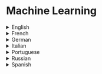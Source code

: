 # Machine Learning

<details>
  <summary>English</summary>
  
  ### Materials
- [Harvard Data Science](https://cs109.github.io/2015/)
- [A History of Machine Learning](https://cloud.withgoogle.com/build/data-analytics/explore-history-machine-learning/)
- [Timeline of Machine Learning](https://en.wikipedia.org/wiki/Timeline_of_machine_learning)
- [A Machine Learning Primer](https://www.confetti.ai/assets/ml-primer/ml_primer.pdf)
- [COS 402 Artificial Intelligence](https://www.cs.princeton.edu/courses/archive/fall12/cos402/)
- [Kaggle Intro to Machine Learning](https://www.kaggle.com/learn/intro-to-machine-learning)
- [Elite Data Science Learn Machine Learning](https://elitedatascience.com/learn-machine-learning)
- [Learning from Data - Machine Learning Course](https://work.caltech.edu/telecourse.html)
- [Elements of Statistical Learning](https://web.stanford.edu/~hastie/ElemStatLearn/)
- [Coursera Machine Learning](https://www.coursera.org/learn/machine-learning)
- [Learning Machine Learning - Cloud AI](https://cloud.google.com/products/ai/ml-comic-1/)
- [Mathematics for Machine Learning](https://mml-book.github.io/)
- [Machine Learning Engineering](http://www.mlebook.com/wiki/doku.php)
- [Python Machine Learning Getting Started](https://www.w3schools.com/python/python_ml_getting_started.asp)
- [A guide to machine learning algorithms and their applications](https://www.sas.com/en_ie/insights/articles/analytics/machine-learning-algorithms.html)
- [CS221: Artificial Intelligence: Principles and Techniques | Stanford University](https://www.newworldai.com/cs221-artificial-intelligence-principles-and-techniques-stanford-university/)
- [COS 511 Theoretical Machine Learning](https://www.cs.princeton.edu/courses/archive/spring19/cos511/)
- [CS50's Introduction to Artificial Intelligence with Python 2020](https://www.youtube.com/playlist?list=PLhQjrBD2T382Nz7z1AEXmioc27axa19Kv)
- [Analytics Vidhya](https://www.analyticsvidhya.com/learning-path-learn-machine-learning/)
- [Edx Machine Learning](https://www.edx.org/course/machine-learning-columbiax-csmm-102x-4)
- [CS 229 Stanford](http://cs229.stanford.edu/)
- [CS340 Machine Learning](https://www.cs.ubc.ca/~murphyk/Teaching/CS340-Fall07/)
- [Scikit-Learn ML](https://www.edureka.co/blog/scikit-learn-machine-learning/)
- [ML Tutorial](https://www.python-course.eu/machine_learning.php)
- [Tutorialspoint](https://www.tutorialspoint.com/machine_learning_with_python/index.htm)
- [Guru99](https://www.guru99.com/machine-learning-tutorial.html)
- [Digital Ocean](https://www.digitalocean.com/community/tutorials/an-introduction-to-machine-learning)
- [Geeks for Geeks](https://www.geeksforgeeks.org/machine-learning/)
- [Tutorial List](https://github.com/ujjwalkarn/Machine-Learning-Tutorials)
- [Awesome Machine Learning](https://github.com/josephmisiti/awesome-machine-learning)
- [Machine Learning from Scratch](https://dafriedman97.github.io/mlbook/content/table_of_contents.html)
- [Understanding Machine Learning: From Theory to Algorithms](https://www.cs.huji.ac.il/~shais/UnderstandingMachineLearning/understanding-machine-learning-theory-algorithms.pdf)
- [Notes On Using Data Science & Artificial Intelligence](https://chrisalbon.com/)
- [Data Quest](https://www.dataquest.io/blog/)
- [J. P. Morgan](https://www.jpmorgan.com/global/research/machine-learning)
- [Real Python Tutorials](https://realpython.com/tutorials/machine-learning/)
- [ML Articles](https://web.engr.oregonstate.edu/~tgd/projects/tutorials.html)
- [Adventures in ML](http://adventuresinmachinelearning.com/)
- [ML Lectures](https://www.cs.cmu.edu/~tom/10701_sp11/lectures.shtml)
- [Neural Networks and Deep Learning](http://neuralnetworksanddeeplearning.com/index.html)
- [ML from Theory to Algorithms](https://www.cs.huji.ac.il/~shais/UnderstandingMachineLearning/understanding-machine-learning-theory-algorithms.pdf)
- [ML for Everyone](https://vas3k.com/blog/machine_learning/)
- [Introduction to ML](http://alex.smola.org/drafts/thebook.pdf)
- [A Course in ML](http://ciml.info/dl/v0_8/ciml-v0_8-all.pdf)
- [ML for Dummies](https://mscdss.ds.unipi.gr/wp-content/uploads/2018/02/Untitled-attachment-00056-2-1.pdf)
- [ML: Power and Promise](https://royalsociety.org/~/media/policy/projects/machine-learning/publications/machine-learning-report.pdf)
- [Intro to ML](https://www.seas.upenn.edu/~cis519/fall2017/lectures/01_introduction.pdf)
- [Basic Concepts](https://courses.edx.org/asset-v1:ColumbiaX+CSMM.101x+1T2017+type@asset+block@AI_edx_ml_5.1intro.pdf)
- [ML using Python](https://in.pycon.org/2011/static/files/talks/11/Introduction_To_ML_Partial_2.pdf)
- [Machine Learning in Haskell](https://mmhaskell.com/machine-learning)
- [Grokking Machine Learning](https://www.manning.com/books/grokking-machine-learning)
- [Edureka Machine Learning](https://www.youtube.com/watch?v=Pj0neYUp9Tc&amp;list=PL9ooVrP1hQOHUfd-g8GUpKI3hHOwM_9Dn)
- [Deep Learning with Structured Data](https://www.manning.com/books/deep-learning-with-structured-data)
- [Probabilistic Deep Learning with Python](https://www.manning.com/books/probabilistic-deep-learning-with-python)
- [Probabilistic Machine Learning: An Introduction](https://probml.github.io/pml-book/book1.html)
- [Machine Learning for Business](https://www.manning.com/books/machine-learning-for-business)
- [Machine Learning with Python: from Linear Models to Deep Learning](https://www.edx.org/course/machine-learning-with-python-from-linear-models-to)
- [Roadmap: How to Learn Machine Learning in 6 Months](https://www.youtube.com/watch?v=MOdlp1d0PNA)
- [Machine Learning Zero to Hero (Google I/O'19)](https://www.youtube.com/watch?v=VwVg9jCtqaU)
- [Introduction to Machine Learning (MIT)](https://www.youtube.com/watch?v=h0e2HAPTGF4)
- [Introduction to Machine Learning - Prof. Arti Ramesh](https://www.youtube.com/playlist?list=PLUZjIBGiCHFfRJwflq6NqU3CuiPhAhSfi)
- [Intro to Machine Learning](https://www.youtube.com/playlist?list=PLAwxTw4SYaPkQXg8TkVdIvYv4HfLG7SiH)
- [Introduction to Statistical Learning Series](https://www.youtube.com/playlist?list=PLOg0ngHtcqbPTlZzRHA2ocQZqB1D_qZ5V)
- [Statistics for Data Science](https://www.youtube.com/watch?v=Vfo5le26IhY)
- [Machine Learning Fundamentals](https://www.youtube.com/watch?v=FqcKTNcRH88&list=PL_onPhFCkVQhUzcTVgQiC8W2ShZKWlm0s)
- [Machine Learning Crash Course || Samuel Taylor](https://www.youtube.com/watch?v=bwNY-pd8Ups&t=)
- [The Mathematics of Machine Learning](https://www.youtube.com/watch?v=r07Sofj_puQ&amp;t)
- [Mathematics for Machine Learning - Multivariate Calculus](https://www.youtube.com/playlist?list=PLiiljHvN6z193BBzS0Ln8NnqQmzimTW23)
- [Mathematics for Machine Learning - Linear Algebra](https://www.youtube.com/playlist?list=PLiiljHvN6z1_o1ztXTKWPrShrMrBLo5P3)
- [Cornell CS4780](https://www.youtube.com/watch?v=MrLPzBxG95I&amp;list=PLl8OlHZGYOQ7bkVbuRthEsaLr7bONzbXS)
- [Machine learning in Python with Scikit-Learn](https://www.youtube.com/playlist?list=PL5-da3qGB5ICeMbQuqbbCOQWcS6OYBr5A)
- [Machine Learning with Scikit-Learn](https://www.youtube.com/playlist?list=PLonlF40eS6nynU5ayxghbz2QpDsUAyCVF)
- [How do I select features for Machine Learning?](https://www.youtube.com/watch?v=YaKMeAlHgqQ)
- [Machine Learning with Python](https://www.youtube.com/watch?v=Q59X518JZHE)
- [Machine Learning - StatQuest](https://www.youtube.com/playlist?list=PLblh5JKOoLUICTaGLRoHQDuF_7q2GfuJF)
- [MIT 18.065 Matrix Methods in Data Analysis and Machine Learning](https://www.youtube.com/watch?v=Cx5Z-OslNWE&amp;list=PLUl4u3cNGP63oMNUHXqIUcrkS2PivhN3k)
- [MIT RES.LL-005 Mathematics of Big Data and Machine Learning](https://www.youtube.com/playlist?list=PLUl4u3cNGP62uI_DWNdWoIMsgPcLGOx-V)
- [Stanford CS229: Machine Learning (Autumn 2018)](https://www.youtube.com/playlist?list=PLoROMvodv4rMiGQp3WXShtMGgzqpfVfbU)
- [Stanford CS224W: Machine Learning with Graphs](https://www.youtube.com/playlist?list=PLoROMvodv4rPLKxIpqhjhPgdQy7imNkDn)
- [Real-World Python Machine Learning Tutorial w/ Sci-kit Learn](https://www.youtube.com/watch?v=M9Itm95JzL0)
- [The History of Artificial Intelligence (Documentary)](https://www.youtube.com/watch?v=R3YFxF0n8n8&ab_channel=Futurology)
- [Elements of AI](https://course.elementsofai.com/)
- [Google Machine Learning Crash Course](https://developers.google.com/machine-learning/crash-course/ml-intro)
- [Machine Learning, Data Science and Deep Learning with Python](https://www.manning.com/livevideo/machine-learning-data-science-and-deep-learning-with-python)
- [Succeeding with AI](https://www.manning.com/books/succeeding-with-ai)
- [Machine Learning Bookcamp](https://www.manning.com/books/machine-learning-bookcamp)
- [MachineLearningWithTensorFlow2ed](https://www.manning.com/books/machine-learning-with-tensorflow-second-edition)
- [Grokking Artificial Intelligence Algorithms](https://www.manning.com/books/grokking-artificial-intelligence-algorithms)
- [AI-Powered Search](https://www.manning.com/books/ai-powered-search)
- [Feature Engineering Bookcamp](https://www.manning.com/books/feature-engineering-bookcamp)
</details>

<details>
  <summary>French</summary>
  
  ### Materials
- [Apprentissage Automatique](http://www.math-info.univ-paris5.fr/~bouzy/Doc/AA1/Seance1.pdf)
- [Apprentissage Automatique (Master)](http://www.cril.univ-artois.fr/~koriche/courses.html)
</details>

<details>
  <summary>German</summary>
  
  ### Materials
- [Maschinelles Lernen Riedel](http://morrisriedel.de/wp-content/uploads/2017/12/2016-10-13-1-Maschinelles-Lernen-Riedel-v1.pdf)
- [Maschinelles Lernen](https://www-ai.cs.uni-dortmund.de/LEHRE/VORLESUNGEN/MLRN/WS1314/mlv_skript_ws1314.pdf)
- [Presentation](https://www.bigdata.fraunhofer.de/content/dam/bigdata/de/documents/Publikationen/Fraunhofer_Studie_ML_201809.pdf)
- [Maschinelles Lernen Book](https://www.bigdata.fraunhofer.de/content/dam/bigdata/de/documents/Publikationen/BMBF_Fraunhofer_ML-Ergebnisbericht_Gesamt.pdf)
- [Maschinelles Lernen auf FPGAs](https://tu-dresden.de/ing/informatik/ti/vlsi/ressourcen/dateien/dateien_studium/dateien_lehstuhlseminar/vortraege_lehrstuhlseminar/lehrstuhlseminar_ss18/Maschinelles-Lernen.pdf)
- [Karlsruhe Institue of Technology](http://semantic-web-grundlagen.de/w/images/b/b5/IntroAI-V05.pdf)
- [Felix Wichmann](https://www.chaosbern.ch/files/slides-Vortrag-Maschinelles-Lernen.pdf)
</details>

<details>
  <summary>Italian</summary>
  
  ### Materials
- [Machine Learning It](http://www.intelligenzaartificiale.it/machine-learning/)
- [Wikibooks](https://it.wikibooks.org/wiki/Intelligenza_artificiale/Apprendimento_automatico)
- [Politecnico Milano](https://home.deib.polimi.it/lanzi/msi/gray/Unit%2001%20-%20Apprendimento%20automatico.pdf)
- [Introduzione](http://www.uniroma2.it/didattica/MGRI/deposito/ml_intro.pdf)
- [Leziones](https://www.math.unipd.it/~aiolli/corsi/1516/aa/)
- [AA Introduzione](http://twiki.di.uniroma1.it/pub/ApprAuto/AnnoAcc0708/1Intro.pdf)
</details>

<details>
  <summary>Portuguese</summary>
  
  ### Materials
- [Aprendizado de Máquina UFF](http://www.ic.uff.br/~bianca/aa/)
- [Aprendizado de Máquina UFMG](http://www.est.ufmg.br/~marcosop/est171-ML/index.htm)
- [AM usando Python](http://thiagomarzagao.com/assets/teaching/ipea/slides1.pdf)
- [Machine learning e alguns exemplos de aplicação em dados astronômicos](http://www.astro.iag.usp.br/~astro12h/files/2018/0305.pdf)
- [Desmistificando a Inteligência Artificial](https://www.youtube.com/watch?v=c8C_EJcZbdU)
</details>

<details>
  <summary>Russian</summary>
  
  ### Materials
- [Vas3k](https://vas3k.ru/blog/machine_learning/)
- [ML Presentation](http://www.machinelearning.ru/wiki/images/c/cc/Voron-2017-10-08.pdf)
- [FMLDM](https://cs.hse.ru/data/2015/05/25/1096949400/FMLDM.pdf)
- [Intro](https://logic.pdmi.ras.ru/~sergey/teaching/mlkazan14/01-intro.pdf)
</details>

<details>
  <summary>Spanish</summary>
  
  ### Materials
- [Introducción](http://www.cs.us.es/~fsancho/?e=75)
- [Tipos de aprendizaje automático](https://medium.com/soldai/tipos-de-aprendizaje-autom%C3%A1tico-6413e3c615e2)
- [Aprendizaje Automático Book](https://upcommons.upc.edu/bitstream/handle/2099.3/36157/9788483019962.pdf)
</details>